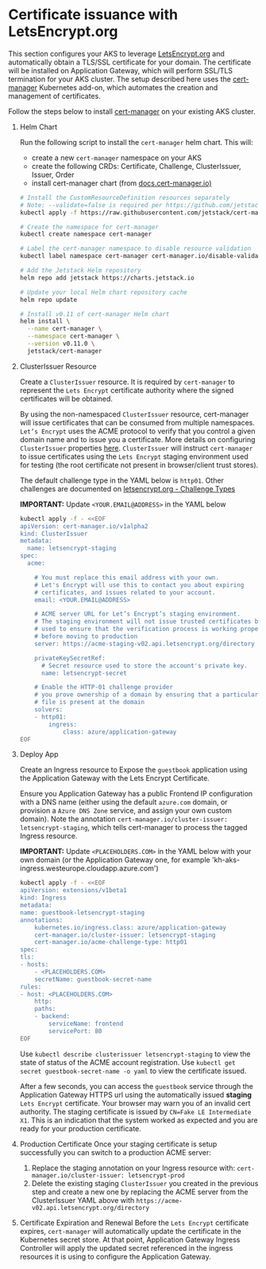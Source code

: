 # Certificate issuance with LetsEncrypt.org

This section configures your AKS to leverage [LetsEncrypt.org](https://letsencrypt.org/) and automatically obtain a
TLS/SSL certificate for your domain. The certificate will be installed on Application Gateway, which will perform
SSL/TLS termination for your AKS cluster. The setup described here uses the
[cert-manager](https://github.com/jetstack/cert-manager) Kubernetes add-on, which automates the creation and management of certificates.

Follow the steps below to install [cert-manager](https://docs.cert-manager.io) on your existing AKS cluster.

1. Helm Chart

    Run the following script to install the `cert-manager` helm chart. This will:

    - create a new `cert-manager` namespace on your AKS
    - create the following CRDs: Certificate, Challenge, ClusterIssuer, Issuer, Order
    - install cert-manager chart (from [docs.cert-manager.io)](https://docs.cert-manager.io/en/latest/getting-started/install/kubernetes.html#steps)

    ```bash
    # Install the CustomResourceDefinition resources separately
    # Note: --validate=false is required per https://github.com/jetstack/cert-manager/issues/2208#issuecomment-541311021
    kubectl apply -f https://raw.githubusercontent.com/jetstack/cert-manager/release-0.11/deploy/manifests/00-crds.yaml --validate=false

    # Create the namespace for cert-manager
    kubectl create namespace cert-manager

    # Label the cert-manager namespace to disable resource validation
    kubectl label namespace cert-manager cert-manager.io/disable-validation=true

    # Add the Jetstack Helm repository
    helm repo add jetstack https://charts.jetstack.io

    # Update your local Helm chart repository cache
    helm repo update

    # Install v0.11 of cert-manager Helm chart
    helm install \
      --name cert-manager \
      --namespace cert-manager \
      --version v0.11.0 \
      jetstack/cert-manager
    ```

2. ClusterIssuer Resource

    Create a `ClusterIssuer` resource. It is required by `cert-manager` to represent the `Lets Encrypt` certificate
    authority where the signed certificates will be obtained.

    By using the non-namespaced `ClusterIssuer` resource, cert-manager will issue certificates that can be consumed from
    multiple namespaces. `Let’s Encrypt` uses the ACME protocol to verify that you control a given domain name and to issue
    you a certificate. More details on configuring `ClusterIssuer` properties
    [here](https://docs.cert-manager.io/en/latest/tasks/issuers/index.html). `ClusterIssuer` will instruct `cert-manager`
    to issue certificates using the `Lets Encrypt` staging environment used for testing (the root certificate not present
    in browser/client trust stores).

    The default challenge type in the YAML below is `http01`. Other challenges are documented on [letsencrypt.org - Challenge Types](https://letsencrypt.org/docs/challenge-types/)

    **IMPORTANT:** Update `<YOUR.EMAIL@ADDRESS>` in the YAML below

    ```bash
    kubectl apply -f - <<EOF
    apiVersion: cert-manager.io/v1alpha2
    kind: ClusterIssuer
    metadata:
      name: letsencrypt-staging
    spec:
      acme:

        # You must replace this email address with your own.
        # Let's Encrypt will use this to contact you about expiring
        # certificates, and issues related to your account.
        email: <YOUR.EMAIL@ADDRESS>

        # ACME server URL for Let’s Encrypt’s staging environment.
        # The staging environment will not issue trusted certificates but is
        # used to ensure that the verification process is working properly
        # before moving to production
        server: https://acme-staging-v02.api.letsencrypt.org/directory

        privateKeySecretRef:
          # Secret resource used to store the account's private key.
          name: letsencrypt-secret

        # Enable the HTTP-01 challenge provider
        # you prove ownership of a domain by ensuring that a particular
        # file is present at the domain
        solvers:
        - http01:
            ingress:
                class: azure/application-gateway
    EOF
    ```

3. Deploy App

    Create an Ingress resource to Expose the `guestbook` application using the Application Gateway with the Lets Encrypt Certificate.

    Ensure you Application Gateway has a public Frontend IP configuration with a DNS name (either using the
    default `azure.com` domain, or provision a `Azure DNS Zone` service, and assign your own custom domain).
    Note the annotation `cert-manager.io/cluster-issuer: letsencrypt-staging`, which tells cert-manager to process the
    tagged Ingress resource.

    **IMPORTANT:**  Update `<PLACEHOLDERS.COM>` in the YAML below with your own domain (or the Application Gateway one, for example
    'kh-aks-ingress.westeurope.cloudapp.azure.com')

    ```bash
    kubectl apply -f - <<EOF
    apiVersion: extensions/v1beta1
    kind: Ingress
    metadata:
    name: guestbook-letsencrypt-staging
    annotations:
        kubernetes.io/ingress.class: azure/application-gateway
        cert-manager.io/cluster-issuer: letsencrypt-staging
        cert-manager.io/acme-challenge-type: http01
    spec:
    tls:
    - hosts:
        - <PLACEHOLDERS.COM>
        secretName: guestbook-secret-name
    rules:
    - host: <PLACEHOLDERS.COM>
        http:
        paths:
        - backend:
            serviceName: frontend
            servicePort: 80
    EOF
    ```

    Use `kubectl describe clusterissuer letsencrypt-staging` to view the state of status of the ACME account registration.
    Use `kubectl get secret guestbook-secret-name -o yaml` to view the certificate issued.

    After a few seconds, you  can access the `guestbook` service through the Application Gateway HTTPS url using the automatically issued **staging** `Lets Encrypt` certificate.
    Your browser may warn you of an invalid cert authority. The staging certificate is issued by `CN=Fake LE Intermediate X1`. This is an indication that the system worked as expected and you are ready for your production certificate.

4. Production Certificate
    Once your staging certificate is setup successfully you can switch to a production ACME server:
    1. Replace the staging annotation on your Ingress resource with: `cert-manager.io/cluster-issuer: letsencrypt-prod`
    1. Delete the existing staging `ClusterIssuer` you created in the previous step and create a new one by replacing the ACME server from the ClusterIssuer YAML above with `https://acme-v02.api.letsencrypt.org/directory`

5. Certificate Expiration and Renewal
    Before the `Lets Encrypt` certificate expires, `cert-manager` will automatically update the certificate in the Kubernetes secret store. At that point, Application Gateway Ingress Controller will apply the updated secret referenced in the ingress resources it is using to configure the Application Gateway.
